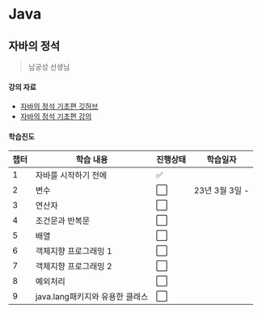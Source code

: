 # Java

## 자바의 정석

> 남궁성 선생님

#### 강의 자료

* [자바의 정석 기초편 깃허브](https://github.com/castello/javajungsuk_basic)
* [자바의 정석 기초편 강의](https://youtube.com/playlist?list=PLW2UjW795-f6xWA2_MUhEVgPauhGl3xIp)

#### 학습진도

| 챕터 | 학습 내용                       | 진행상태             | 학습일자       |
| ---- | ------------------------------- | -------------------- | -------------- |
| 1    | 자바를 시작하기 전에            | :white_check_mark:   |                |
| 2    | 변수                            | :white_large_square: | 23년 3월 3일 - |
| 3    | 연산자                          | :white_large_square: |                |
| 4    | 조건문과 반복문                 | :white_large_square: |                |
| 5    | 배열                            | :white_large_square: |                |
| 6    | 객체지향 프로그래밍 1           | :white_large_square: |                |
| 7    | 객체지향 프로그래밍 2           | :white_large_square: |                |
| 8    | 예외처리                        | :white_large_square: |                |
| 9    | java.lang패키지와 유용한 클래스 | :white_large_square: |                |
